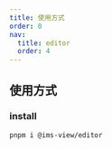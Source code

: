 ```yaml
---
title: 使用方式
order: 0
nav:
  title: editor
  order: 4
---
```


## 使用方式

### install

```shell
pnpm i @ims-view/editor
```
